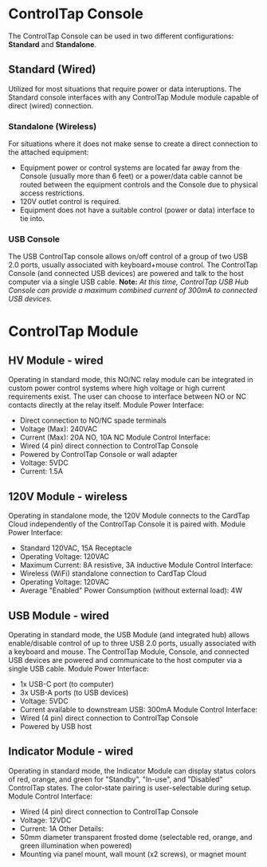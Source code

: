# ControlTap Console
The ControlTap Console can be used in two different configurations: **Standard** and **Standalone**.

## Standard (Wired)
Utilized for most situations that require power or data interuptions. The Standard console interfaces with any ControlTap Module module capable of direct (wired) connection.

### Standalone (Wireless)
For situations where it does not make sense to create a direct connection to the attached equipment:
- Equipment power or control systems are located far away from the Console (usually more than 6 feet) or a power/data cable cannot be routed between the equipment controls and the Console due to physical access restrictions.
- 120V outlet control is required.
- Equipment does not have a suitable control (power or data) interface to tie into.

### USB Console
The USB ControlTap console allows on/off control of a group of two USB 2.0 ports, usually associated with keyboard+mouse control. The ControlTap Console (and connected USB devices) are powered and talk to the host computer via a single USB cable.
**Note:** *At this time, ControlTap USB Hub Console can provide a maximum combined current of 300mA to connected USB devices.*

# ControlTap Module

## HV Module - wired
Operating in standard mode, this NO/NC relay module can be integrated in custom power control systems where high voltage or high current requirements exist.
The user can choose to interface between NO or NC contacts directly at the relay itself.
Module Power Interface:
- Direct connection to NO/NC spade terminals
- Voltage (Max): 240VAC
- Current (Max): 20A NO, 10A NC
Module Control Interface:
- Wired (4 pin) direct connection to ControlTap Console
- Powered by ControlTap Console or wall adapter
- Voltage: 5VDC
- Current: 1.5A

## 120V Module - wireless
Operating in standalone mode, the 120V Module connects to the CardTap Cloud independently of the ControlTap Console it is paired with.
Module Power Interface:
- Standard 120VAC, 15A Receptacle
- Operating Voltage: 120VAC
- Maximum Current: 8A resistive, 3A inductive
Module Control Interface:
- Wireless (WiFi) standalone connection to CardTap Cloud
- Operating Voltage: 120VAC
- Average "Enabled" Power Consumption (without external load): 4W

## USB Module - wired
Operating in standard mode, the USB Module (and integrated hub) allows enable/disable control of up to three USB 2.0 ports, usually associated with a keyboard and mouse. The ControlTap Module, Console, and connected USB devices are powered and communicate to the host computer via a single USB cable.
Module Power Interface:
- 1x USB-C port (to computer)
- 3x USB-A ports (to USB devices)
- Voltage: 5VDC
- Current available to downstream USB: 300mA
Module Control Interface:
- Wired (4 pin) direct connection to ControlTap Console
- Powered by USB host

## Indicator Module - wired
Operating in standard mode, the Indicator Module can display status colors of red, orange, and green for "Standby", "In-use", and "Disabled" ControlTap states. The color-state pairing is user-selectable during setup.
Module Control Interface:
- Wired (4 pin) direct connection to ControlTap Console
- Voltage: 12VDC
- Current: 1A
Other Details:
- 50mm diameter transparent frosted dome (selectable red, orange, and green illumination when powered)
- Mounting via panel mount, wall mount (x2 screws), or magnet mount
